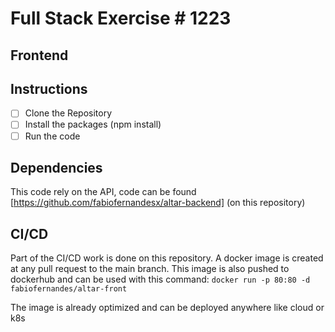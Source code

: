 # Full Stack Exercise # 1223

## Frontend

## Instructions

- [ ] Clone the Repository
- [ ] Install the packages (npm install)
- [ ] Run the code

## Dependencies

This code rely on the API, code can be found [https://github.com/fabiofernandesx/altar-backend] (on this repository)

## CI/CD

Part of the CI/CD work is done on this repository. 
A docker image is created at any pull request to the main branch.
This image is also pushed to dockerhub and can be used with this command:
`docker run -p 80:80 -d fabiofernandes/altar-front`

The image is already optimized and can be deployed anywhere like cloud or k8s
